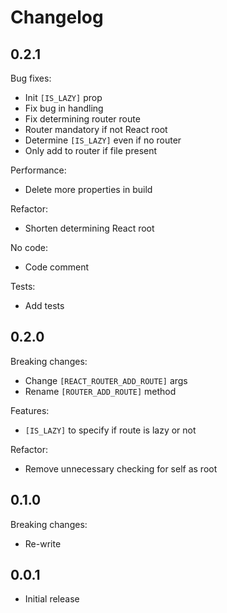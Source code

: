 # Changelog

## 0.2.1

Bug fixes:

* Init `[IS_LAZY]` prop
* Fix bug in handling
* Fix determining router route
* Router mandatory if not React root
* Determine `[IS_LAZY]` even if no router
* Only add to router if file present

Performance:

* Delete more properties in build

Refactor:

* Shorten determining React root

No code:

* Code comment

Tests:

* Add tests

## 0.2.0

Breaking changes:

* Change `[REACT_ROUTER_ADD_ROUTE]` args
* Rename `[ROUTER_ADD_ROUTE]` method

Features:

* `[IS_LAZY]` to specify if route is lazy or not

Refactor:

* Remove unnecessary checking for self as root

## 0.1.0

Breaking changes:

* Re-write

## 0.0.1

* Initial release
